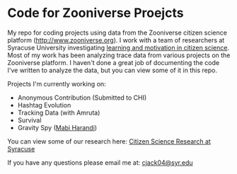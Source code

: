# Code for Zooniverse Proejcts

My repo for coding projects using data from the Zooniverse citizen science platform (http://www.zooniverse.org). I work with a team of researchers at Syracuse University investigating [learning and motivation in citizen science](http://citsci.syr.edu/content/focusing-attention%C2%A0-improve-performance-citizen-science-systems-beautiful-images-and-percept). Most of my work has been analyzing trace data from various projects on the Zooniverse platform. I haven't done a great job of documenting the code I've written to analyze the data, but you can view some of it in this repo. 

Projects I'm currently working on: 

* Anonymous Contribution (Submitted to CHI)
* Hashtag Evolution 
* Tracking Data (with Amruta)
* Survival
* Gravity Spy ([Mabi Harandi](https://github.com/Harandi6135))

You can view some of our research here: [Citizen Science Research at Syracuse](http://citsci.syr.edu/papers)

If you have any questions please email me at: cjack04@syr.edu
